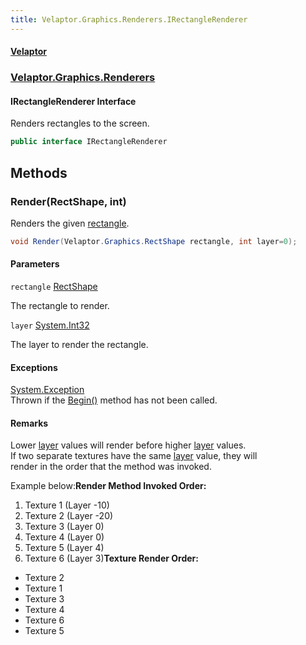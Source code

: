 ```yaml
---
title: Velaptor.Graphics.Renderers.IRectangleRenderer
---
```


#### [Velaptor](Namespaces.md 'Velaptor Namespaces')
### [Velaptor.Graphics.Renderers](Velaptor.Graphics.Renderers.md 'Velaptor.Graphics.Renderers')

#### IRectangleRenderer Interface

Renders rectangles to the screen.

```csharp
public interface IRectangleRenderer
```
## Methods

<a name='Velaptor.Graphics.Renderers.IRectangleRenderer.Render(Velaptor.Graphics.RectShape,int)'></a>

### Render(RectShape, int) 

Renders the given [rectangle](Velaptor.Graphics.Renderers.IRectangleRenderer.md#Velaptor.Graphics.Renderers.IRectangleRenderer.Render(Velaptor.Graphics.RectShape,int).rectangle 'Velaptor.Graphics.Renderers.IRectangleRenderer.Render(Velaptor.Graphics.RectShape, int).rectangle').

```csharp
void Render(Velaptor.Graphics.RectShape rectangle, int layer=0);
```
#### Parameters

<a name='Velaptor.Graphics.Renderers.IRectangleRenderer.Render(Velaptor.Graphics.RectShape,int).rectangle'></a>

`rectangle` [RectShape](Velaptor.Graphics.RectShape.md 'Velaptor.Graphics.RectShape')

The rectangle to render.

<a name='Velaptor.Graphics.Renderers.IRectangleRenderer.Render(Velaptor.Graphics.RectShape,int).layer'></a>

`layer` [System.Int32](https://docs.microsoft.com/en-us/dotnet/api/System.Int32 'System.Int32')

The layer to render the rectangle.

#### Exceptions

[System.Exception](https://docs.microsoft.com/en-us/dotnet/api/System.Exception 'System.Exception')  
Thrown if the [Begin()](Velaptor.Graphics.Renderers.IRenderer.md#Velaptor.Graphics.Renderers.IRenderer.Begin() 'Velaptor.Graphics.Renderers.IRenderer.Begin()') method has not been called.

#### Remarks
  
Lower [layer](Velaptor.Graphics.Renderers.IRectangleRenderer.md#Velaptor.Graphics.Renderers.IRectangleRenderer.Render(Velaptor.Graphics.RectShape,int).layer 'Velaptor.Graphics.Renderers.IRectangleRenderer.Render(Velaptor.Graphics.RectShape, int).layer') values will render before higher [layer](Velaptor.Graphics.Renderers.IRectangleRenderer.md#Velaptor.Graphics.Renderers.IRectangleRenderer.Render(Velaptor.Graphics.RectShape,int).layer 'Velaptor.Graphics.Renderers.IRectangleRenderer.Render(Velaptor.Graphics.RectShape, int).layer') values.  
If two separate textures have the same [layer](Velaptor.Graphics.Renderers.IRectangleRenderer.md#Velaptor.Graphics.Renderers.IRectangleRenderer.Render(Velaptor.Graphics.RectShape,int).layer 'Velaptor.Graphics.Renderers.IRectangleRenderer.Render(Velaptor.Graphics.RectShape, int).layer') value, they will  
render in the order that the method was invoked.  
  
Example below:<b>Render Method Invoked Order:</b>  
1. Texture 1 (Layer -10)  
2. Texture 2 (Layer -20)  
3. Texture 3 (Layer 0)  
4. Texture 4 (Layer 0)  
5. Texture 5 (Layer 4)  
6. Texture 6 (Layer 3)<b>Texture Render Order:</b>  
- Texture 2  
- Texture 1  
- Texture 3  
- Texture 4  
- Texture 6  
- Texture 5